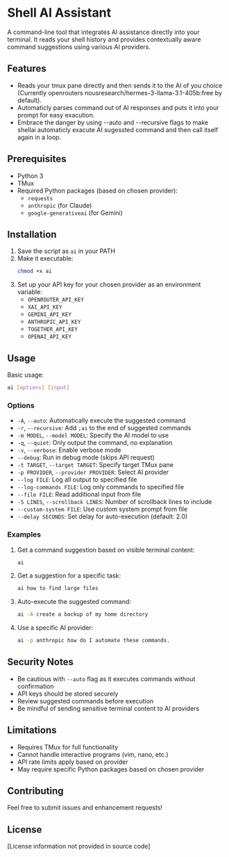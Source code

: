# Shell AI Assistant

A command-line tool that integrates AI assistance directly into your terminal. It reads your shell history and provides contextually aware command suggestions using various AI providers.

## Features

- Reads your tmux pane directly and then sends it to the AI of you choice (Currently openrouters nousresearch/hermes-3-llama-3.1-405b:free by default).
- Automaticly parses command out of AI responses and puts it into your prompt for easy exacution.
- Embrace the danger by using --auto and --recursive flags to make shellai automaticly exacute AI sugessted command and then call itself again in a loop.

## Prerequisites

- Python 3
- TMux
- Required Python packages (based on chosen provider):
  - `requests`
  - `anthropic` (for Claude)
  - `google-generativeai` (for Gemini)

## Installation

1. Save the script as `ai` in your PATH
2. Make it executable:
   ```bash
   chmod +x ai
   ```
3. Set up your API key for your chosen provider as an environment variable:
   - `OPENROUTER_API_KEY`
   - `XAI_API_KEY`
   - `GEMINI_API_KEY`
   - `ANTHROPIC_API_KEY`
   - `TOGETHER_API_KEY`
   - `OPENAI_API_KEY`

## Usage

Basic usage:
```bash
ai [options] [input]
```

### Options

- `-A`, `--auto`: Automatically execute the suggested command
- `-r`, `--recursive`: Add `;ai` to the end of suggested commands
- `-m MODEL`, `--model MODEL`: Specify the AI model to use
- `-q`, `--quiet`: Only output the command, no explanation
- `-v`, `--verbose`: Enable verbose mode
- `--debug`: Run in debug mode (skips API request)
- `-t TARGET`, `--target TARGET`: Specify target TMux pane
- `-p PROVIDER`, `--provider PROVIDER`: Select AI provider
- `--log FILE`: Log all output to specified file
- `--log-commands FILE`: Log only commands to specified file
- `--file FILE`: Read additional input from file
- `-S LINES`, `--scrollback LINES`: Number of scrollback lines to include
- `--custom-system FILE`: Use custom system prompt from file
- `--delay SECONDS`: Set delay for auto-execution (default: 2.0)

### Examples

1. Get a command suggestion based on visible terminal content:
   ```bash
   ai
   ```

2. Get a suggestion for a specific task:
   ```bash
   ai how to find large files
   ```

3. Auto-execute the suggested command:
   ```bash
   ai -A create a backup of my home directory
   ```

4. Use a specific AI provider:
   ```bash
   ai -p anthropic how do I automate these commands.
   ```


## Security Notes

- Be cautious with `--auto` flag as it executes commands without confirmation
- API keys should be stored securely
- Review suggested commands before execution
- Be mindful of sending sensitive terminal content to AI providers

## Limitations

- Requires TMux for full functionality
- Cannot handle interactive programs (vim, nano, etc.)
- API rate limits apply based on provider
- May require specific Python packages based on chosen provider

## Contributing

Feel free to submit issues and enhancement requests!

## License

[License information not provided in source code]
